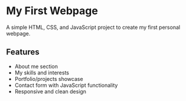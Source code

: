 # My First Webpage
A simple HTML, CSS, and JavaScript project to create my first personal webpage.

## Features
- About me section  
- My skills and interests  
- Portfolio/projects showcase  
- Contact form with JavaScript functionality  
- Responsive and clean design
